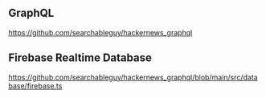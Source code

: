 ## GraphQL

https://github.com/searchableguy/hackernews_graphql

## Firebase Realtime Database

https://github.com/searchableguy/hackernews_graphql/blob/main/src/database/firebase.ts
